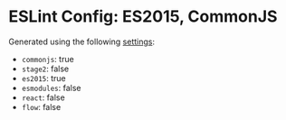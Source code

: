 # ESLint Config: ES2015, CommonJS

Generated using the following [settings](https://github.com/wildpeaks/packages-eslint-config#readme):

- `commonjs`: true
- `stage2`: false
- `es2015`: true
- `esmodules`: false
- `react`: false
- `flow`: false
	